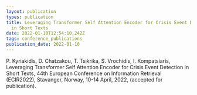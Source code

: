 ```yaml
---
layout: publication
types: publication
title: Leveraging Transformer Self Attention Encoder for Crisis Event Detection
  in Short Texts
date: 2022-01-10T12:54:10.242Z
tags: conference_publications
publication_date: 2022-01-10
---
```

P. Kyriakidis, D. Chatzakou, T. Tsikrika, S. Vrochidis, I. Kompatsiaris, Leveraging Transformer Self Attention Encoder for Crisis Event Detection in Short Texts, 44th European Conference on Information Retrieval (ECIR2022), Stavanger, Norway, 10-14 April, 2022, (accepted for publication).